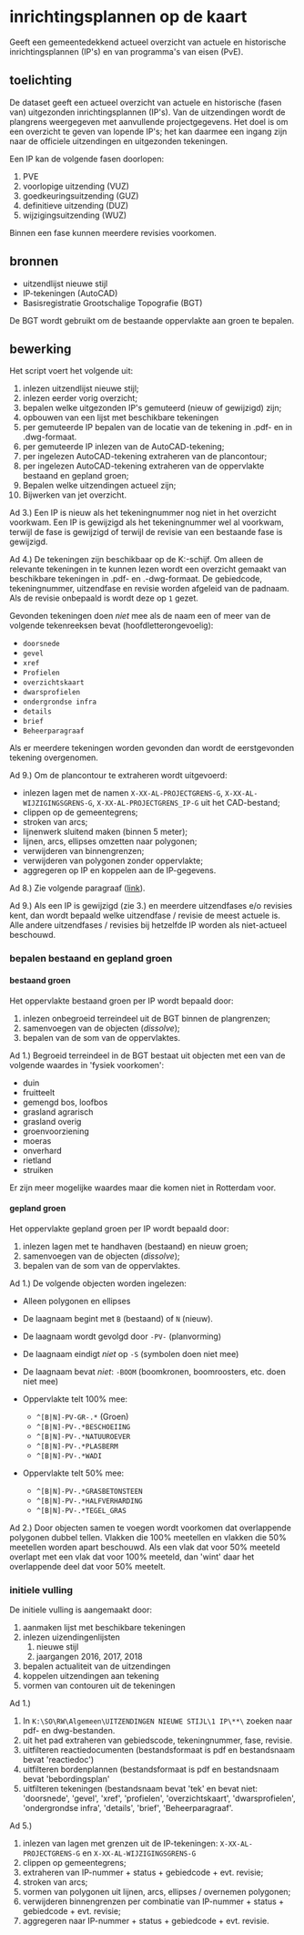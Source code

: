 # inrichtingsplannen op de kaart
Geeft een gemeentedekkend actueel overzicht van actuele en historische inrichtingsplannen (IP's) en van programma's van eisen (PvE).

## toelichting

De dataset geeft een actueel overzicht van actuele en historische (fasen van) uitgezonden inrichtingsplannen (IP's). Van de uitzendingen wordt de plangrens weergegeven met aanvullende projectgegevens. Het doel is om een overzicht te geven van lopende IP's; het kan daarmee een ingang zijn naar de officiele uitzendingen en uitgezonden tekeningen.

Een IP kan de volgende fasen doorlopen:

1. PVE
2. voorlopige uitzending (VUZ)
3. goedkeuringsuitzending (GUZ)
4. definitieve uitzending (DUZ)
5. wijzigingsuitzending (WUZ)

Binnen een fase kunnen meerdere revisies voorkomen.

## bronnen

* uitzendlijst nieuwe stijl
* IP-tekeningen (AutoCAD)
* Basisregistratie Grootschalige Topografie (BGT)

De BGT wordt gebruikt om de bestaande oppervlakte aan groen te bepalen.

## bewerking
Het script voert het volgende uit:

1. inlezen uitzendlijst nieuwe stijl;
2. inlezen eerder vorig overzicht;
3. bepalen welke uitgezonden IP's gemuteerd (nieuw of gewijzigd) zijn;
4. opbouwen van een lijst met beschikbare tekeningen
5. per gemuteerde IP bepalen van de locatie van de tekening in .pdf- en in .dwg-formaat.
6. per gemuteerde IP inlezen van de AutoCAD-tekening;
7. per ingelezen AutoCAD-tekening extraheren van de plancontour;
8. per ingelezen AutoCAD-tekening extraheren van de oppervlakte bestaand en gepland groen;
9. Bepalen welke uitzendingen actueel zijn;
10. Bijwerken van jet overzicht.

Ad 3.)
Een IP is nieuw als het tekeningnummer nog niet in het overzicht voorkwam. Een IP is gewijzigd als het tekeningnummer wel al voorkwam, terwijl de fase is gewijzigd of terwijl de revisie van een bestaande fase is gewijzigd.

Ad 4.) 
De tekeningen zijn beschikbaar op de K:\-schijf. Om alleen de relevante tekeningen in te kunnen lezen wordt een overzicht gemaakt van beschikbare tekeningen in .pdf- en .-dwg-formaat.
De gebiedcode, tekeningnummer, uitzendfase en revisie worden afgeleid van de padnaam. Als de revisie onbepaald is wordt deze op `1` gezet.

Gevonden tekeningen doen *niet* mee als de naam een of meer van de volgende tekenreeksen bevat (hoofdletterongevoelig):
 * `doorsnede`
 * `gevel`
 * `xref`
 * `Profielen`
 * `overzichtskaart`
 * `dwarsprofielen`
 * `ondergrondse infra`
 * `details`
 * `brief`
 * `Beheerparagraaf`

Als er meerdere tekeningen worden gevonden dan wordt de eerstgevonden tekening overgenomen.

Ad 9.)
Om de plancontour te extraheren wordt uitgevoerd:
  * inlezen lagen met de namen `X-XX-AL-PROJECTGRENS-G`, `X-XX-AL-WIJZIGINGSGRENS-G`, `X-XX-AL-PROJECTGRENS_IP-G` uit het CAD-bestand;
  * clippen op de gemeentegrens;
  * stroken van arcs;
  * lijnenwerk sluitend maken (binnen 5 meter);
  * lijnen, arcs, ellipses omzetten naar polygonen;
  * verwijderen van binnengrenzen;
  * verwijderen van polygonen zonder oppervlakte;
  * aggregeren op IP en koppelen aan de IP-gegevens.

Ad 8.) 
Zie volgende paragraaf ([link](#bepalen-bestaand-en-gepland-groen)).

Ad 9.)
Als een IP is gewijzigd (zie 3.) en meerdere uitzendfases e/o revisies kent, dan wordt bepaald welke uitzendfase / revisie de meest actuele is. Alle andere uitzendfases / revisies bij hetzelfde IP worden als niet-actueel beschouwd.


### bepalen bestaand en gepland groen
#### bestaand groen
Het oppervlakte bestaand groen per IP wordt bepaald door:
1. inlezen onbegroeid terreindeel uit de BGT binnen de plangrenzen;
2. samenvoegen van de objecten (*dissolve*);
3. bepalen van de som van de oppervlaktes.

Ad 1.) Begroeid terreindeel in de BGT bestaat uit objecten met een van de volgende waardes in 'fysiek voorkomen':
* duin
* fruitteelt
* gemengd bos, loofbos
* grasland agrarisch
* grasland overig
* groenvoorziening
* moeras
* onverhard
* rietland
* struiken

Er zijn meer mogelijke waardes maar die komen niet in Rotterdam voor.

#### gepland groen
Het oppervlakte gepland groen per IP wordt bepaald door:
1. inlezen lagen met te handhaven (bestaand) en nieuw groen;
2. samenvoegen van de objecten (*dissolve*);
3. bepalen van de som van de oppervlaktes.

Ad 1.) De volgende objecten worden ingelezen:
* Alleen polygonen en ellipses
* De laagnaam begint met `B` (bestaand) of `N` (nieuw).
* De laagnaam wordt gevolgd door `-PV-` (planvorming)
* De laagnaam eindigt *niet* op `-S` (symbolen doen niet mee)
* De laagnaam bevat *niet*: `-BOOM` (boomkronen, boomroosters, etc. doen niet mee)

* Oppervlakte telt 100% mee:
  * `^[B|N]-PV-GR-.*` (Groen)
  * `^[B|N]-PV-.*BESCHOEIING`
  * `^[B|N]-PV-.*NATUUROEVER`
  * `^[B|N]-PV-.*PLASBERM`
  * `^[B|N]-PV-.*WADI`

* Oppervlakte telt 50% mee:
  * `^[B|N]-PV-.*GRASBETONSTEEN`
  * `^[B|N]-PV-.*HALFVERHARDING`
  * `^[B|N]-PV-.*TEGEL_GRAS`


Ad 2.) Door objecten samen te voegen wordt voorkomen dat overlappende polygonen dubbel tellen. Vlakken die 100% meetellen en vlakken die 50% meetellen worden apart beschouwd. Als een vlak dat voor 50% meeteld overlapt met een vlak dat voor 100% meeteld, dan 'wint' daar het overlappende deel dat voor 50% meetelt.

### initiele vulling

De initiele vulling is aangemaakt door:

1. aanmaken lijst met beschikbare tekeningen
2. inlezen uizendingenlijsten
   1. nieuwe stijl
   2. jaargangen 2016, 2017, 2018
3. bepalen actualiteit van de uitzendingen
4. koppelen uitzendingen aan tekening
5. vormen van contouren uit de tekeningen

Ad 1.)
1. In `K:\SO\RW\Algemeen\UITZENDINGEN NIEUWE STIJL\1 IP\**\` zoeken naar pdf- en dwg-bestanden.
2. uit het pad extraheren van gebiedscode, tekeningnummer, fase, revisie.
3. uitfilteren reactiedocumenten (bestandsformaat is pdf en bestandsnaam bevat 'reactiedoc')
4. uitfilteren bordenplannen (bestandsformaat is pdf en bestandsnaam bevat 'bebordingsplan'
5. uitfilteren tekeningen (bestandsnaam bevat 'tek' en bevat niet: 'doorsnede', 'gevel', 'xref', 'profielen', 'overzichtskaart', 'dwarsprofielen', 'ondergrondse infra', 'details', 'brief', 'Beheerparagraaf'.

Ad 5.)
1. inlezen van lagen met grenzen uit de IP-tekeningen: `X-XX-AL-PROJECTGRENS-G` en `X-XX-AL-WIJZIGINGSGRENS-G`
2. clippen op gemeentegrens;
3. extraheren van IP-nummer + status + gebiedcode + evt. revisie;
4. stroken van arcs;
5. vormen van polygonen uit lijnen, arcs, ellipses / overnemen polygonen;
6. verwijderen binnengrenzen per combinatie van IP-nummer + status + gebiedcode + evt. revisie;
7. aggregeren naar IP-nummer + status + gebiedcode + evt. revisie.
